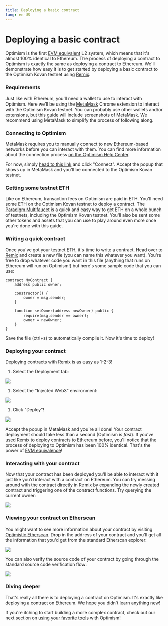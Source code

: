 ```yaml
---
title: Deploying a basic contract
lang: en-US
---
```


# Deploying a basic contract

Optimism is the first [EVM equivalent](https://medium.com/ethereum-optimism/introducing-evm-equivalence-5c2021deb306) L2 system, which means that it's almost 100% identical to Ethereum. The process of deploying a contract to Optimism is exactly the same as deploying a contract to Ethereum. We'll demonstrate how easy it is to get started by deploying a basic contract to the Optimism Kovan testnet using [Remix](https://remix.ethereum.org/).

### Requirements

Just like with Ethereum, you'll need a wallet to use to interact with Optimism. Here we'll be using the [MetaMask](https://metamask.io/) Chrome extension to interact with the Optimism Kovan testnet. You can probably use other wallets and/or extensions, but this guide will include screenshots of MetaMask. We recommend using MetaMask to simplify the process of following along.

### Connecting to Optimism

MetaMask requires you to manually connect to new Ethereum-based networks before you can interact with them. You can find more information about the connection process [on the Optimism Help Center](https://help.optimism.io/hc/en-us/articles/4411903123483-Connecting-your-wallet-to-Optimism).

For now, simply [head to this link](https://chainid.link/?network=optimism-kovan) and click "Connect". Accept the popup that shows up in MetaMask and you'll be connected to the Optimism Kovan testnet.

### Getting some testnet ETH

Like on Ethereum, transaction fees on Optimism are paid in ETH. You'll need some ETH on the Optimism Kovan testnet to deploy a contract. The [Paradigm Multifaucet](https://faucet.paradigm.xyz/) is a quick and easy way to get ETH on a whole bunch of testnets, including the Optimism Kovan testnet. You'll also be sent some other tokens and assets that you can use to play around even more once you're done with this guide.

### Writing a quick contract

Once you've got your testnet ETH, it's time to write a contract. Head over to [Remix](https://remix.ethereum.org) and create a new file (you can name this whatever you want). You're free to drop whatever code you want in this file (anything that runs on Ethereum will run on Optimism!) but here's some sample code that you can use:

```solidity
contract MyContract {
    address public owner;

    constructor() {
        owner = msg.sender;
    }

    function setOwner(address newOwner) public {
        require(msg.sender == owner);
        owner = newOwner;
    }
}
```

Save the file (ctrl+s) to automatically compile it. Now it's time to deploy!

### Deploying your contract

Deploying contracts with Remix is as easy as 1-2-3!

1. Select the Deployment tab:

![](../../../src/assets/docs/developers/build/basic-contract/1.png)

1. Select the "Injected Web3" environment:

![](../../../src/assets/docs/developers/build/basic-contract/2.png)

1. Click "Deploy"!

![](../../../src/assets/docs/developers/build/basic-contract/3.png)

Accept the popup in MetaMask and you're all done! Your contract deployment should take less than a second (Optimism is _fast_). If you've used Remix to deploy contracts to Ethereum before, you'll notice that the process of deploying to Optimism has been 100% identical. That's the power of [EVM equivalence](https://medium.com/ethereum-optimism/introducing-evm-equivalence-5c2021deb306)!

### Interacting with your contract

Now that your contract has been deployed you'll be able to interact with it just like you'd interact with a contract on Ethereum. You can try messing around with the contract directly in Remix by expanding the newly created contract and triggering one of the contract functions. Try querying the current owner:

![](../../../src/assets/docs/developers/build/basic-contract/4.png)

### Viewing your contract on Etherscan

You might want to see more information about your contract by visiting [Optimistic Etherscan](https://kovan-optimistic.etherscan.io). Drop in the address of your contract and you'll get all the information that you'd get from the standard Etherscan explorer:

![](../../../src/assets/docs/developers/build/basic-contract/5.png)

You can also verify the source code of your contract by going through the standard source code verification flow:

![](../../../src/assets/docs/developers/build/basic-contract/6.png)

### Diving deeper

That's really all there is to deploying a contract on Optimism. It's exactly like deploying a contract on Ethereum. We hope you didn't learn anything new!

If you're itching to start building a more complex contract, check out our next section on [using your favorite tools](using-tools.md) with Optimism!
